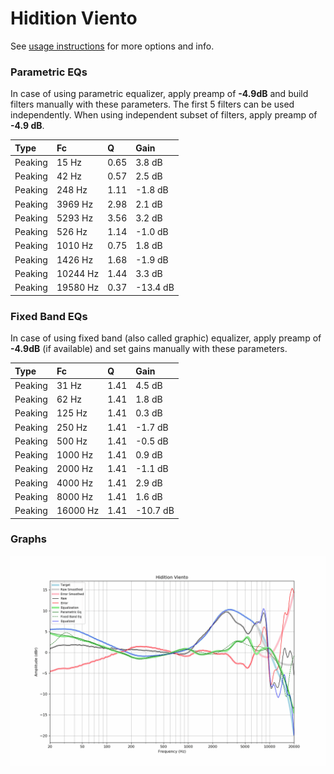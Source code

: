 # Hidition Viento
See [usage instructions](https://github.com/jaakkopasanen/AutoEq#usage) for more options and info.

### Parametric EQs
In case of using parametric equalizer, apply preamp of **-4.9dB** and build filters manually
with these parameters. The first 5 filters can be used independently.
When using independent subset of filters, apply preamp of **-4.9 dB**.

| Type    | Fc       |    Q | Gain     |
|:--------|:---------|:-----|:---------|
| Peaking | 15 Hz    | 0.65 | 3.8 dB   |
| Peaking | 42 Hz    | 0.57 | 2.5 dB   |
| Peaking | 248 Hz   | 1.11 | -1.8 dB  |
| Peaking | 3969 Hz  | 2.98 | 2.1 dB   |
| Peaking | 5293 Hz  | 3.56 | 3.2 dB   |
| Peaking | 526 Hz   | 1.14 | -1.0 dB  |
| Peaking | 1010 Hz  | 0.75 | 1.8 dB   |
| Peaking | 1426 Hz  | 1.68 | -1.9 dB  |
| Peaking | 10244 Hz | 1.44 | 3.3 dB   |
| Peaking | 19580 Hz | 0.37 | -13.4 dB |

### Fixed Band EQs
In case of using fixed band (also called graphic) equalizer, apply preamp of **-4.9dB**
(if available) and set gains manually with these parameters.

| Type    | Fc       |    Q | Gain     |
|:--------|:---------|:-----|:---------|
| Peaking | 31 Hz    | 1.41 | 4.5 dB   |
| Peaking | 62 Hz    | 1.41 | 1.8 dB   |
| Peaking | 125 Hz   | 1.41 | 0.3 dB   |
| Peaking | 250 Hz   | 1.41 | -1.7 dB  |
| Peaking | 500 Hz   | 1.41 | -0.5 dB  |
| Peaking | 1000 Hz  | 1.41 | 0.9 dB   |
| Peaking | 2000 Hz  | 1.41 | -1.1 dB  |
| Peaking | 4000 Hz  | 1.41 | 2.9 dB   |
| Peaking | 8000 Hz  | 1.41 | 1.6 dB   |
| Peaking | 16000 Hz | 1.41 | -10.7 dB |

### Graphs
![](./Hidition%20Viento.png)